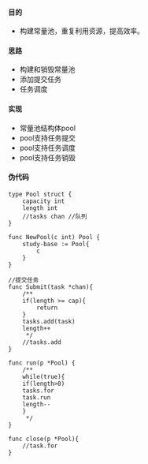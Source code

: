 #### 目的
* 构建常量池，重复利用资源，提高效率。
#### 思路
* 构建和销毁常量池
* 添加提交任务
* 任务调度

#### 实现
* 常量池结构体pool
* pool支持任务提交
* pool支持任务调度
* pool支持任务销毁

#### 伪代码
```shell
type Pool struct {
	capacity int
	length int
	//tasks chan //队列
}

func NewPool(c int) Pool {
	study-base := Pool{
		c
	}
}

//提交任务
func Submit(task *chan){
	/**
	if(length >= cap){
		return
	}
	tasks.add(task)
	length++
	 */
	//tasks.add
}

func run(p *Pool) {
	/**
	while(true){
	if(length>0)
	tasks.for
	task.run
	length--
	}
	 */
}

func close(p *Pool){
	//task.for
}
```